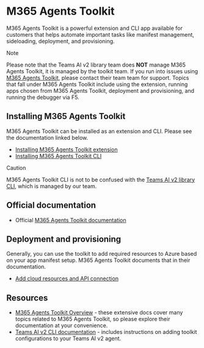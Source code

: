 # M365 Agents Toolkit

M365 Agents Toolkit is a powerful extension and CLI app available for customers that helps automate important tasks like manifest management, sideloading, deployment, and provisioning.

> [!NOTE]
> Please note that the Teams AI v2 library team does **NOT** manage M365 Agents Toolkit, it is managed by the toolkit team. If you run into issues using [M365 Agents Toolkit](https://github.com/OfficeDev/Teams-Toolkit), please contact their team team for support. Topics that fall under M365 Agents Toolkit include using the extension, running apps chosen from M365 Agents Toolkit, deployment and provisioning, and running the debugger via F5.

## Installing M365 Agents Toolkit

M365 Agents Toolkit can be installed as an extension and CLI. Please see the documentation linked below.

- [Installing M365 Agents Toolkit extension](https://learn.microsoft.com/en-us/microsoftteams/platform/toolkit/install-teams-toolkit)
- [Installing M365 Agents Toolkit CLI](https://learn.microsoft.com/en-us/microsoftteams/platform/toolkit/teams-toolkit-cli?pivots=version-three)

> [!CAUTION]
> M365 Agents Toolkit CLI is not to be confused with the [Teams AI v2 library CLI](../developer-tools/cli/README.md), which is managed by our team.

## Official documentation

- Official [M365 Agents Toolkit documentation](https://learn.microsoft.com/en-us/microsoftteams/platform/toolkit/overview)

## Deployment and provisioning

Generally, you can use the toolkit to add required resources to Azure based on your app manifest setup. M365 Agents Toolkit documents that in their documentation.

- [Add cloud resources and API connection](https://learn.microsoft.com/en-us/microsoftteams/platform/toolkit/add-resource)

## Resources

- [M365 Agents Toolkit Overview](https://learn.microsoft.com/en-us/microsoftteams/platform/toolkit/teams-toolkit-fundamentals) - these extensive docs cover many topics related to M365 Agents Toolkit, so please explore their documentation at your convenience.
- [Teams AI v2 CLI documentation](../developer-tools/cli/README.md) - includes instructions on adding toolkit configurations to your Teams AI v2 agent.
